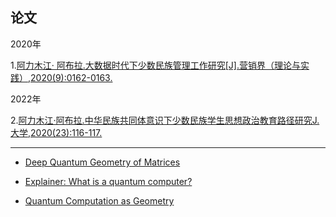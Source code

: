 ## 论文

2020年

1.[阿力木江· 阿布拉.大数据时代下少数民族管理工作研究[J].营销界（理论与实践）,2020(9):0162-0163.](http://qikan.cqvip.com/Qikan/Article/Detail?id=1000002704619&from=Qikan_Search_Index)

2022年

2.[阿力木江·阿布拉.中华民族共同体意识下少数民族学生思想政治教育路径研究J\.大学,2020(23):116-117.](https://t.cnki.net/kcms/detail?v=b0Pn2Cw2izegJ8_UrNc8i8-cwK74FmIX7qbBOa62gSBNwyNXyFNmQnCdJpgUXTdr7gTzriZcJB1ikaR3ZT2EVkGV7nS0B40j7rnvSfGhEi5gpwqwwh1jqA==&uniplatform=NZKPT)



------



- [Deep Quantum Geometry of Matrices](https://journals.aps.org/prx/abstract/10.1103/PhysRevX.10.011069)

- [Explainer: What is a quantum computer?](https://www.technologyreview.com/s/612844/what-is-quantum-computing/?truid=8e7dffdbed4ddcaab0e503c68aa0aaab&utm_source=weekend_reads&utm_medium=email&utm_campaign=weekend_reads.unpaid.engagement)

- [Quantum Computation as Geometry](https://science.sciencemag.org/content/311/5764/1133)
